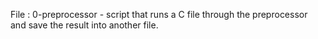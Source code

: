 File : 0-preprocessor - script that runs a C file through the preprocessor and save the result into another file.

